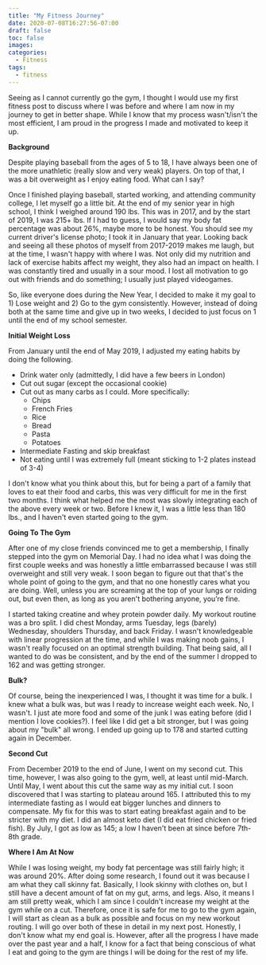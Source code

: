 ```yaml
---
title: "My Fitness Journey"
date: 2020-07-08T16:27:56-07:00
draft: false
toc: false
images:
categories:
  - Fitness
tags:
  - fitness
---
```



Seeing as I cannot currently go the gym, I thought
I would use my first fitness post to discuss where I 
was before and where I am now in my journey to get in
better shape. While I know that my process wasn't/isn't
the most efficient, I am proud in the progress I made and
motivated to keep it up.

**Background**

Despite playing baseball from the ages of 5 to 18, I have
always been one of the more unathletic (really slow and very weak)
players. On top of that, I was a bit overweight as I enjoy eating food.
What can I say? 

Once I finished playing baseball, started working, and attending community
college, I let myself go a little bit. At the end of my senior year in high
school, I think I weighed around 190 lbs. This was in 2017, and by the start of
2019, I was 215+ lbs. If I had to guess, I would say my body fat percentage
was about 26%, maybe more to be honest. You should see my current driver's license photo; I took
it in January that year. Looking back and seeing all these photos of myself from
2017-2019 makes me laugh, but at the time, I wasn't happy with where I was. 
Not only did my nutrition and lack of exercise habits affect my weight, they also
had an impact on health. I was constantly tired and usually in a sour mood. I lost
all motivation to go out with friends and do something; I usually just played
videogames.

So, like everyone does during the New Year, I decided to make it my goal to 1) Lose weight
and 2) Go to the gym consistently. However, instead of doing both at the same time and give
up in two weeks, I decided to just focus on 1 until the end of my school semester.

**Initial Weight Loss**

From January until the end of May 2019, I adjusted my eating habits by doing the following.

* Drink water only (admittedly, I did have a few beers in London)
* Cut out sugar (except the occasional cookie)
* Cut out as many carbs as I could. More specifically:
  - Chips
  - French Fries
  - Rice
  - Bread
  - Pasta
  - Potatoes
* Intermediate Fasting and skip breakfast
* Not eating until I was extremely full (meant sticking to 1-2 plates instead of 3-4)

I don't know what you think about this, but for being a part of a family that loves
to eat their food and carbs, this was very difficult for me in the first two months. I think
what helped me the most was slowly integrating each of the above every week or two. Before
I knew it, I was a little less than 180 lbs., and I haven't even started going to the gym.

**Going To The Gym**

After one of my close friends convinced me to get a membership, I finally stepped into
the gym on Memorial Day. I had no idea what I was doing the first couple weeks and was 
honestly a little embarrassed because I was still overweight and still very weak. I soon
began to figure out that that's the whole point of going to the gym, and that no one
honestly cares what you are doing. Well, unless you are screaming at the top of your lungs
or roiding out, but even then, as long as you aren't bothering anyone, you’re fine. 

I started taking creatine and whey protein powder daily. My workout routine was a bro split. 
I did chest Monday, arms Tuesday, legs (barely) Wednesday,
shoulders Thursday, and back Friday. I wasn't knowledgeable with linear progression at the time, and 
while I was making noob gains, I wasn't really focused on an optimal strength building. That being said,
all I wanted to do was be consistent, and by the end of the summer I dropped to 162 and was getting stronger.

**Bulk?**

Of course, being the inexperienced I was, I thought it was time for a bulk. I knew what a bulk was, but was I ready
to increase weight each week. No, I wasn't. I just ate more food and some of the junk I was eating 
before (did I mention I love cookies?). I feel like I did get a bit stronger, but I was going about my "bulk"
all wrong. I ended up going up to 178 and started cutting again in December. 

**Second Cut**

From December 2019 to the end of June, I went on my second cut. This time, however, I was also going to the gym, 
well, at least until mid-March. Until May, I went about this cut the same way as my initial cut.
I soon discovered that I was starting to plateau around 165. I attributed this to my intermediate fasting as I would eat
bigger lunches and dinners to compensate. My fix for this was to start eating breakfast again and to be stricter with
my diet. I did an almost keto diet (I did eat fried chicken or fried fish). By July, I got as low as 145; a low I haven't 
been at since before 7th-8th grade. 

**Where I Am At Now**

While I was losing weight, my body fat percentage was still fairly high; it was around 20%. After doing some research,
I found out it was because I am what they call skinny fat. Basically, I look skinny with clothes on, but I still have
a decent amount of fat on my gut, arms, and legs. Also, it means I am still pretty weak, which I am since I couldn't
increase my weight at the gym while on a cut. Therefore, once it is safe for me to go to the gym again, I will start 
as clean as a bulk as possible and focus on my new workout routing. I will go over both of these in detail in my next post.
Honestly, I don't know what my end goal is. However, after all the progress I have made 
over the past year and a half, I know for a fact that being conscious of what I eat and going to the gym are things I will
be doing for the rest of my life.



